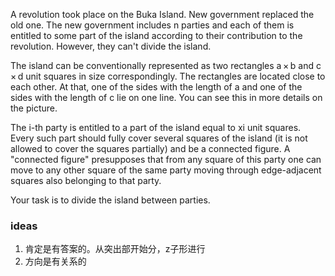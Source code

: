 A revolution took place on the Buka Island. New government replaced the old one. The new government includes n parties and each of them is entitled to some part of the island according to their contribution to the revolution. However, they can't divide the island.

The island can be conventionally represented as two rectangles a × b and c × d unit squares in size correspondingly. The rectangles are located close to each other. At that, one of the sides with the length of a and one of the sides with the length of c lie on one line. You can see this in more details on the picture.


The i-th party is entitled to a part of the island equal to xi unit squares. Every such part should fully cover several squares of the island (it is not allowed to cover the squares partially) and be a connected figure. A "connected figure" presupposes that from any square of this party one can move to any other square of the same party moving through edge-adjacent squares also belonging to that party.

Your task is to divide the island between parties.

### ideas
1. 肯定是有答案的。从突出部开始分，z子形进行
2. 方向是有关系的